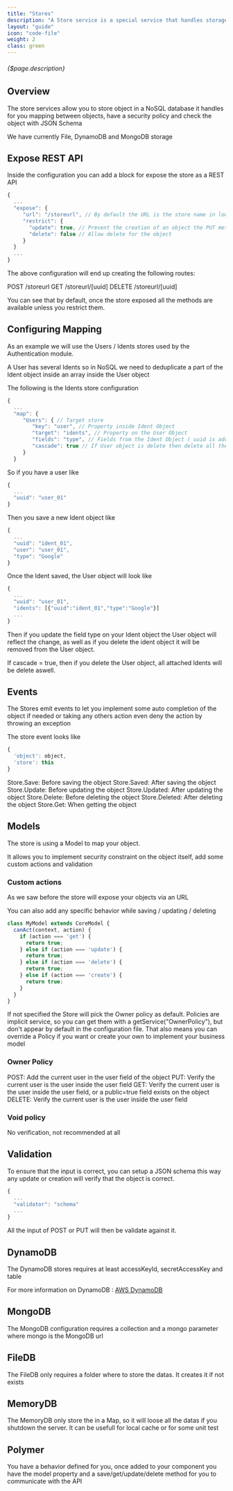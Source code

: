 ```yaml
---
title: "Stores"
description: "A Store service is a special service that handles storage for JSON objects"
layout: "guide"
icon: "code-file"
weight: 2
class: green
---
```


###### {$page.description}

<article id="1">

## Overview

The store services allow you to store object in a NoSQL database it handles for you mapping between objects, have a security policy and check the object with JSON Schema

We have currently File, DynamoDB and MongoDB storage

## Expose REST API

Inside the configuration you can add a block for expose the store as a REST API

```javascript
{
  ...
  "expose": {
     "url": "/storeurl", // By default the URL is the store name in lower case
     "restrict": {
       "update": true, // Prevent the creation of an object the PUT method wont be exposed
       "delete": false // Allow delete for the object
     }
  }
  ...
}
```

The above configuration will end up creating the following routes:

POST /storeurl
GET /storeurl/[uuid]
DELETE /storeurl/[uuid]

You can see that by default, once the store exposed all the methods are available unless you restrict them.

## Configuring Mapping

As an example we will use the Users / Idents stores used by the Authentication module.

A User has several Idents so in NoSQL we need to deduplicate a part of the Ident object inside an array inside the User object

The following is the Idents store configuration
```javascript
{
  ...
  "map": {
     "Users": { // Target store
        "key": "user", // Property inside Ident Object
        "target": "idents", // Property on the User Object
        "fields": "type", // Fields from the Ident Object ( uuid is added by default )
        "cascade": true // If User object is delete then delete all the linked Idents
     }
  }
```

So if you have a user like 

```javascript
{
  ...
  "uuid": "user_01"
}
```

Then you save a new Ident object like

```javascript
{
  ...
  "uuid": "ident_01",
  "user": "user_01",
  "type": "Google"
}
```

Once the Ident saved, the User object will look like

```javascript
{
  ...
  "uuid": "user_01",
  "idents": [{"uuid":"ident_01","type":"Google"}]
  ...
}
```

Then if you update the field type on your Ident object the User object will reflect the change, as well as if you delete the ident object it will be removed from the User object.

If cascade = true, then if you delete the User object, all attached Idents will be delete aswell.

</article>

<article id="2">

## Events

The Stores emit events to let you implement some auto completion of the object if needed or taking any others action even deny the action by throwing an exception

The store event looks like 

```javascript
{
  'object': object,
  'store': this
}
```

Store.Save: Before saving the object
Store.Saved: After saving the object
Store.Update: Before updating the object
Store.Updated: After updating the object
Store.Delete: Before deleting the object
Store.Deleted: After deleting the object
Store.Get: When getting the object

</article>

<article id="4">

## Models

The store is using a Model to map your object.

It allows you to implement security constraint on the object itself, add some custom actions and validation

### Custom actions

As we saw before the store will expose your objects via an URL

You can also add any specific behavior while saving / updating / deleting

```javascript
class MyModel extends CoreModel {
  canAct(context, action) {
    if (action === 'get') {
      return true;
    } else if (action === 'update') {
      return true;
    } else if (action === 'delete') {
      return true;
    } else if (action === 'create') {
      return true;
    }
  }
}
```



If not specified the Store will pick the Owner policy as default.
Policies are implicit service, so you can get them with a getService("OwnerPolicy"), but don't appear by default in the configuration file. That also means you can override a Policy if you want or create your own to implement your business model

### Owner Policy

POST: Add the current user in the user field of the object
PUT: Verify the current user is the user inside the user field
GET: Verify the current user is the user inside the user field, or a public=true field exists on the object
DELETE: Verify the current user is the user inside the user field

### Void policy

No verification, not recommended at all

## Validation

To ensure that the input is correct, you can setup a JSON schema this way any update or creation will verify that the object is correct.

```javascript
{
  ...
  "validator": "schema"
  ...
}
```

All the input of POST or PUT will then be validate against it.

</article>

<article id="5">

## DynamoDB

The DynamoDB stores requires at least accessKeyId, secretAccessKey and table

For more information on DynamoDB : [AWS DynamoDB](https://aws.amazon.com/dynamodb/)

</article>

<article id="6">

## MongoDB

The MongoDB configuration requires a collection and a mongo parameter where mongo is the MongoDB url

</article>

<article id="7">

## FileDB

The FileDB only requires a folder where to store the datas. It creates it if not exists

</article>


<article id="7">

## MemoryDB

The MemoryDB only store the in a Map, so it will loose all the datas if you shutdown the server. It can be usefull for local cache or for some unit test

</article>

<article id="8">

## Polymer

You have a behavior defined for you, once added to your component you have the model property and a save/get/update/delete method for you to communicate with the API

</article>